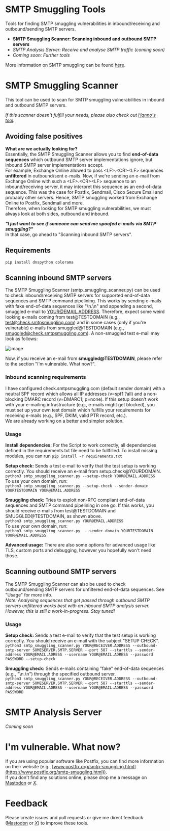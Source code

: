 # SMTP Smuggling Tools  
Tools for finding SMTP smuggling vulnerabilities in inbound/receiving and outbound/sending SMTP servers.
- **SMTP Smuggling Scanner: Scanning inbound and outbound SMTP servers**
- *SMTP Analysis Server: Receive and analyse SMTP traffic (coming soon)*
- *Coming soon: Further tools*

More information on SMTP smuggling can be found [here](https://sec-consult.com/blog/detail/smtp-smuggling-spoofing-e-mails-worldwide/).

# SMTP Smuggling Scanner  
This tool can be used to scan for SMTP smuggling vulnerabilities in inbound and outbound SMTP servers.  

*If this scanner doesn't fulfill your needs, please also check out [Hanno's tool](https://github.com/hannob/smtpsmug).*


## Avoiding false positives
**What are we actually looking for?**  
Essentially, the SMTP Smuggling Scanner allows you to find **end-of-data sequences** which outbound SMTP server implementations ignore, but inbound SMTP server implementations accept.  
For example, Exchange Online allowed to pass &lt;LF&gt;.&lt;CR&gt;&lt;LF&gt; sequences **unfiltered** in outbound/sent e-mails. Now, if we're sending an e-mail from Exchange Online with such a &lt;LF&gt;.&lt;CR&gt;&lt;LF&gt; sequence to an inbound/receiving server, it may interpret this sequence as an end-of-data sequence. This was the case for Postfix, Sendmail, Cisco Secure Email and probably other servers. Hence, SMTP smuggling worked from Exchange Online to Postfix, Sendmail and more.  
Therefore, when looking for SMTP smuggling vulnerabilities, we must always look at both sides, outbound and inbound.  

***"I just want to see if someone can send me spoofed e-mails via SMTP smuggling?"***  
In that case, go ahead to "Scanning inbound SMTP servers".

## Requirements
```pip install dnspython colorama```

## Scanning inbound SMTP servers  
The SMTP Smuggling Scanner (smtp_smuggling_scanner.py) can be used to check inbound/receiving SMTP servers for supported end-of-data sequences and SMTP command pipelining. This works by sending e-mails with fake end-of-data sequences like "\n.\n" and appending a second, smuggled e-mail to YOUR@EMAIL.ADDRESS. Therefore, expect some weird looking e-mails coming from test@TESTDOMAIN (e.g., test@check.smtpsmuggling.com) and in some cases (only if you're vulnerable) e-mails from smuggled@TESTDOMAIN (e.g., smuggled@check.smtpsmuggling.com). A non-smuggled test e-mail may look as follows:  
  
![image](https://github.com/The-Login/SMTP-Smuggling-Tools/assets/84237895/b01399c4-b88b-416f-ab32-4c73b86c7ca2)

  
Now, if you receive an e-mail from **smuggled@TESTDOMAIN**, please refer to the section "I'm vulnerable. What now?".

### Inbound scanning requirements
I have configured check.smtpsmuggling.com (default sender domain) with a neutral SPF record which allows all IP addresses (v=spf1 ?all) and a non-blocking DMARC record (v=DMARC1; p=none). If this setup doesn't work with your e-mailing infrastructure (e.g., e-mails might get blocked), you must set up your own test domain which fulfills your requirements for receiving e-mails (e.g., SPF, DKIM, valid PTR record, etc.).  
We are already working on a better and simpler solution.  

### Usage
**Install dependencies:** For the Script to work correctly, all dependencies defined in the requirements.txt file need to be fullfilled.
To install missing modules, you can run ```pip install -r requirements.txt```

**Setup check:** Sends a test e-mail to verify that the test setup is working correctly. You should receive an e-mail from setup.check@YOURDOMAIN.  
```python3 smtp_smuggling_scanner.py --setup-check YOUR@EMAIL.ADDRESS```  
To use your own domain, run:  
```python3 smtp_smuggling_scanner.py --setup-check --sender-domain YOURTESTDOMAIN YOUR@EMAIL.ADDRESS```  
  
**Smuggling check:** Tries to exploit non-RFC compliant end-of-data sequences and SMTP command pipelining in one go. If this works, you should receive e-mails from test@TESTDOMAIN and SMUGGLED@TESTDOMAIN, as shown above.  
```python3 smtp_smuggling_scanner.py YOUR@EMAIL.ADDRESS```  
To use your own domain, run:  
```python3 smtp_smuggling_scanner.py  --sender-domain YOURTESTDOMAIN YOUR@EMAIL.ADDRESS```  

**Advanced usage:** There are also some options for advanced usage like TLS, custom ports and debugging, however you hopefully won't need those.

## Scanning outbound SMTP servers  
The SMTP Smuggling Scanner can also be used to check outbound/sending SMTP servers for unfiltered end-of-data sequences. See "Usage" for more info.  
*Note: Analysing sequences that get passed through outbound SMTP servers unfiltered works best with an inbound SMTP analysis server. However, this is still a work-in-progress. Stay tuned!*

### Usage  
**Setup check:** Sends a test e-mail to verify that the test setup is working correctly. You should receive an e-mail with the subject "SETUP CHECK".  
```python3 smtp_smuggling_scanner.py YOUR@RECEIVER.ADDRESS --outbound-smtp-server SOMESERVER.SMTP.SERVER --port 587 --starttls --sender-address YOUR@EMAIL.ADRESS --username YOUR@EMAIL.ADRESS --password PASSWORD --setup-check```  
  
**Smuggling check:** Sends e-mails containing "fake" end-of-data sequences (e.g., "\n.\n") through the specified outbound server.  
```python3 smtp_smuggling_scanner.py YOUR@RECEIVER.ADDRESS --outbound-smtp-server SOMESERVER.SMTP.SERVER --port 587 --starttls --sender-address YOUR@EMAIL.ADRESS --username YOUR@EMAIL.ADRESS --password PASSWORD```  

# SMTP Analysis Server
*Coming soon*

# I'm vulnerable. What now?  
If you are using popular software like Postfix, you can find more information on their website (e.g., [www.postfix.org/smtp-smuggling.html](https://www.postfix.org/smtp-smuggling.html)).  
If you don't find any solutions online, please drop me a message on [Mastodon](https://infosec.exchange/@login) or [*X*](https://twitter.com/timolongin).  

# Feedback  
Please create issues and pull requests or give me direct feedback ([Mastodon](https://infosec.exchange/@login) or [*X*](https://twitter.com/timolongin)) to improve these tools.
